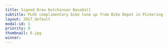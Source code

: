 ```yaml
---
title: Signed Drew Hutchinson Baseball
subtitle: PLUS complimentary bike tune up from Bike Depot in Pickering
layout: 2017_default
modal-id: 1
priority: 9
thumbnail: 6.jpg
winner:
---
```


